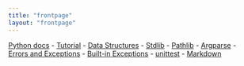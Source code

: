 ```yaml
---
title: "frontpage"
layout: "frontpage"
---
```


[Python docs](https://docs.python.org/3/) - [Tutorial](https://docs.python.org/3/tutorial/index.html) - [Data Structures](https://docs.python.org/3/tutorial/datastructures.html) - [Stdlib](https://docs.python.org/3/tutorial/stdlib.html) - [Pathlib](https://docs.python.org/3/library/pathlib.html#pathlib.PurePath.stem) - [Argparse](https://docs.python.org/3/library/argparse.html) - [Errors and Exceptions](https://docs.python.org/3/tutorial/errors.html) - [Built-in Exceptions](https://docs.python.org/3/library/exceptions.html) - [unittest](https://docs.python.org/3/library/unittest.html) - [Markdown](https://python-markdown.github.io/)